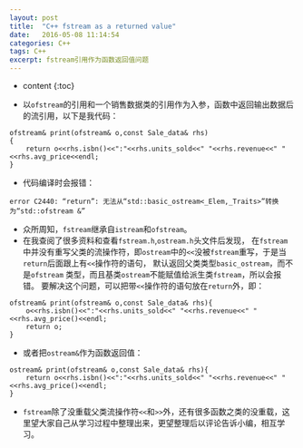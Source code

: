 ```yaml
---
layout: post
title:  "C++ fstream as a returned value"
date:   2016-05-08 11:14:54
categories: C++
tags: C++
excerpt: fstream引用作为函数返回值问题
---
```


* content
{:toc}

* 以`ofstream`的引用和一个销售数据类的引用作为入参，函数中返回输出数据后的流引用，以下是我代码：

```
ofstream& print(ofstream& o,const Sale_data& rhs)
{
    return o<<rhs.isbn()<<":"<<rhs.units_sold<<" "<<rhs.revenue<<" "<<rhs.avg_price<<endl;
}
```

* 代码编译时会报错：

```
error C2440: “return”: 无法从“std::basic_ostream<_Elem,_Traits>”转换为“std::ofstream &”
```

* 众所周知，`fstream`继承自`istream`和`ofstream`。
* 在我查阅了很多资料和查看`fstream.h`,`ostream.h`头文件后发现， 在`fstream`中并没有重写父类的流操作符，即`ostream`中的`<<`没被`fstream`重写，于是当`return`后面跟上有`<<`操作符的语句， 默认返回父类类型`basic_ostream`，而不是`ofstream` 类型，而且基类`ostream`不能赋值给派生类`fstream`，所以会报错。
要解决这个问题，可以把带`<<`操作符的语句放在`return`外，即：

```
ofstream& print(ofstream& o,const Sale_data& rhs){
    o<<rhs.isbn()<<":"<<rhs.units_sold<<" "<<rhs.revenue<<" "<<rhs.avg_price()<<endl;
    return o;
}
```    

* 或者把`ostream&`作为函数返回值：

```
ostream& print(ofstream& o,const Sale_data& rhs){
    return o<<rhs.isbn()<<":"<<rhs.units_sold<<" "<<rhs.revenue<<" "<<rhs.avg_price()<<endl;     
}
```    

* `fstream`除了没重载父类流操作符`<<`和`>>`外，还有很多函数之类的没重载，这里望大家自己从学习过程中整理出来，更望整理后以评论告诉小编，相互学习。 